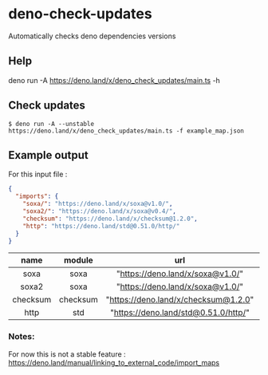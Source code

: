 # deno-check-updates
Automatically checks deno dependencies versions

## Help
deno run -A https://deno.land/x/deno_check_updates/main.ts -h

## Check updates
```shell
$ deno run -A --unstable https://deno.land/x/deno_check_updates/main.ts -f example_map.json
```

## Example output
For this input file :

```json
{
  "imports": {
    "soxa/": "https://deno.land/x/soxa@v1.0/",
    "soxa2/": "https://deno.land/x/soxa@v0.4/",
    "checksum": "https://deno.land/x/checksum@1.2.0",
    "http": "https://deno.land/std@0.51.0/http/"
  }
}
```

| name | module  | url  | version | latest | upToDate
| :---:| :-----: | :--: | :-----: | :----: | :----: |
| soxa  | soxa | "https://deno.land/x/soxa@v1.0/" |  "v1.0" | "v1.0" | true
| soxa2 | soxa | "https://deno.land/x/soxa@v1.0/" |  "v1.0" | "v1.0" | true
| checksum | checksum | "https://deno.land/x/checksum@1.2.0" |  "v1.2.0" | "v1.4.0" | false
| http | std | "https://deno.land/std@0.51.0/http/" |  "v0.51.0" | "v0.52.0" | false

### Notes:
For now this is not a stable feature : https://deno.land/manual/linking_to_external_code/import_maps